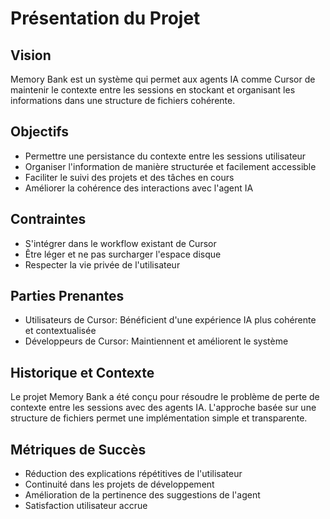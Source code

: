 # Présentation du Projet

## Vision
Memory Bank est un système qui permet aux agents IA comme Cursor de maintenir le contexte entre les sessions en stockant et organisant les informations dans une structure de fichiers cohérente.

## Objectifs
- Permettre une persistance du contexte entre les sessions utilisateur
- Organiser l'information de manière structurée et facilement accessible
- Faciliter le suivi des projets et des tâches en cours
- Améliorer la cohérence des interactions avec l'agent IA

## Contraintes
- S'intégrer dans le workflow existant de Cursor
- Être léger et ne pas surcharger l'espace disque
- Respecter la vie privée de l'utilisateur

## Parties Prenantes
- Utilisateurs de Cursor: Bénéficient d'une expérience IA plus cohérente et contextualisée
- Développeurs de Cursor: Maintiennent et améliorent le système

## Historique et Contexte
Le projet Memory Bank a été conçu pour résoudre le problème de perte de contexte entre les sessions avec des agents IA. L'approche basée sur une structure de fichiers permet une implémentation simple et transparente.

## Métriques de Succès
- Réduction des explications répétitives de l'utilisateur
- Continuité dans les projets de développement
- Amélioration de la pertinence des suggestions de l'agent
- Satisfaction utilisateur accrue 